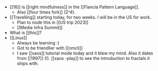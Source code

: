 - [[16]] is [[right mindfulness]] in the [[Flancia Pattern Language]].
  - Also [[four times fork]] (2^4).
- [[Travelling]] starting today, for two weeks. I will be in the US for work.
  - Plan to node this in [[US trip 2023]]
  - [[Media Infra Summit]]
- What is [[this]]?
- [[Linux]]
  - Always be learning :)
  - Got to be friendlier with [[nmcli]]
  - I saw [[xaos]] tutorial mode today and it blew my mind. Also it dates from [[1997]] (!). [[xaos -play]] to see the introduction to fractals it ships with.
